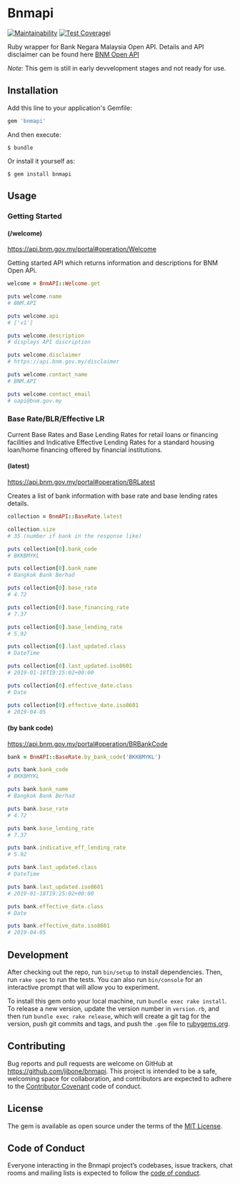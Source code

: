 # Bnmapi

[![Maintainability](https://api.codeclimate.com/v1/badges/b6e071e2dc07ea011a62/maintainability)](https://codeclimate.com/github/jibone/bnmapi/maintainability)
[![Test
Coverage](https://api.codeclimate.com/v1/badges/b6e071e2dc07ea011a62/test_coverage)](https://codeclimate.com/github/jibone/bnmapi/test_coverage)i

Ruby wrapper for Bank Negara Malaysia Open API. Details and API disclaimer can
be found here [BNM Open API](https://api.bnm.gov.my/portal)

_Note:_ This gem is still in early devvelopment stages and not ready for use.

## Installation

Add this line to your application's Gemfile:

```ruby
gem 'bnmapi'
```

And then execute:

    $ bundle

Or install it yourself as:

    $ gem install bnmapi

## Usage

### Getting Started

#### (/welcome)
https://api.bnm.gov.my/portal#operation/Welcome

Getting started API which returns information and descriptions for BNM Open APi.

```ruby
welcome = BnmAPI::Welcome.get

puts welcome.name
# BNM.API

puts welcome.api
# ['v1']

puts welcome.description
# displays API discription

puts welcome.disclaimer
# https://api.bnm.gov.my/disclaimer

puts welcome.contact_name
# BNM.API

puts welcome.contact_email
# oapi@bnm.gov.my
```

### Base Rate/BLR/Effective LR

Current Base Rates and Base Lending Rates for retail loans or financing
facilities and Indicative Effective Lending Rates for a standard housing
loan/home financing offered by financial institutions.

#### (latest)
https://api.bnm.gov.my/portal#operation/BRLatest

Creates a list of bank information with base rate and base lending rates
details.

```ruby
collection = BnmAPI::BaseRate.latest

collection.size
# 35 (number if bank in the response like)

puts collection[0].bank_code
# BKKBMYKL

puts collection[0].bank_name
# Bangkok Bank Berhad

puts collection[0].base_rate
# 4.72

puts collection[0].base_financing_rate
# 7.37

puts collection[0].base_lending_rate
# 5.92

puts collection[0].last_updated.class
# DateTime

puts collection[0].last_updated.iso8601
# 2019-01-18T19:25:02+00:00

puts collection[0].effective_date.class
# Date

puts collection[0].effective_date.iso8601
# 2019-04-05
```

#### (by bank code)
https://api.bnm.gov.my/portal#operation/BRBankCode

```ruby
bank = BnmAPI::BaseRate.by_bank_code('BKKBMYKL')

puts bank.bank_code
# BKKBMYKL

puts bank.bank_name
# Bangkok Bank Berhad

puts bank.base_rate
# 4.72

puts bank.base_lending_rate
# 7.37

puts bank.indicative_eff_lending_rate
# 5.92

puts bank.last_updated.class
# DateTime

puts bank.last_updated.iso8601
# 2019-01-18T19:25:02+00:00

puts bank.effective_date.class
# Date

puts bank.effective_date.iso8601
# 2019-04-05
```

## Development

After checking out the repo, run `bin/setup` to install dependencies. Then, run
`rake spec` to run the tests. You can also run `bin/console` for an interactive
prompt that will allow you to experiment.

To install this gem onto your local machine, run `bundle exec rake install`. To 
release a new version, update the version number in `version.rb`, and then run 
`bundle exec rake release`, which will create a git tag for the version, push
git commits and tags, and push the `.gem` file to
[rubygems.org](https://rubygems.org).

## Contributing

Bug reports and pull requests are welcome on GitHub at
https://github.com/jibone/bnmapi. This project is intended to be a safe,
welcoming space for collaboration, and contributors are expected to adhere to
the [Contributor Covenant](http://contributor-covenant.org) code of conduct.

## License

The gem is available as open source under the terms of the
[MIT License](https://opensource.org/licenses/MIT).

## Code of Conduct

Everyone interacting in the Bnmapi project’s codebases, issue trackers,
chat rooms and mailing lists is expected to follow the
[code of conduct](https://github.com/jibone/bnmapi/blob/master/CODE_OF_CONDUCT.md).
